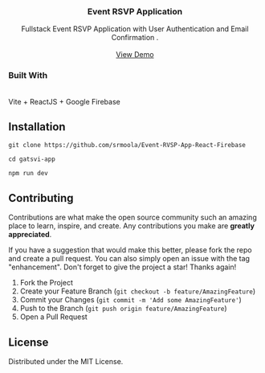 
<a name="readme-top"></a>

<br />
<div align="center">

  <h3 align="center">Event RSVP Application</h3>

  <p align="center">
    Fullstack Event RSVP Application with User Authentication and Email Confirmation
   .
    <br />
    <br />
    <a href="https://www.youtube.com/watch?v=vFMfsCsMeJ0">View Demo</a>

  </p>
</div>

### Built With


<br />
Vite + ReactJS + Google Firebase

<!-- GETTING STARTED -->
## Installation

```
git clone https://github.com/srmoola/Event-RVSP-App-React-Firebase
```

```
cd gatsvi-app
```

```
npm run dev

```

<!-- CONTRIBUTING -->
## Contributing

Contributions are what make the open source community such an amazing place to learn, inspire, and create. Any contributions you make are **greatly appreciated**.

If you have a suggestion that would make this better, please fork the repo and create a pull request. You can also simply open an issue with the tag "enhancement".
Don't forget to give the project a star! Thanks again!

1. Fork the Project
2. Create your Feature Branch (`git checkout -b feature/AmazingFeature`)
3. Commit your Changes (`git commit -m 'Add some AmazingFeature'`)
4. Push to the Branch (`git push origin feature/AmazingFeature`)
5. Open a Pull Request


<!-- LICENSE -->
## License

Distributed under the MIT License.


